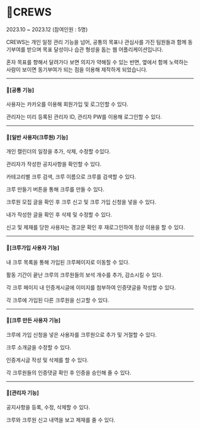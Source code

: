 # 🚢CREWS
2023.10 ~ 2023.12 (참여인원 : 5명)

CREWS는 개인 일정 관리 기능을 넘어, 공통의 목표나 관심사를 가진 팀원들과 함께 동기부여를 받으며 목표 달성이나 습관 형성을 돕는 웹 어플리케이션입니다. 

혼자 목표를 향해서 달려가다 보면 의지가 약해질 수 있는 반면, 옆에서 함께 노력하는 사람이 보이면 동기부여가 되는 점을 이용해 제작하게 되었습니다.

---
#### 📌[공통 기능]
사용자는 카카오를 이용해 회원가입 및 로그인할 수 있다.

관리자는 미리 등록된 관리자 ID, 관리자 PW를 이용해 로그인할 수 있다.

---
#### 📌[일반 사용자(크루원) 기능]
개인 캘린더의 일정을 추가, 삭제, 수정할 수있다.

관리자가 작성한 공지사항을 확인할 수 있다.

카테고리별 크루 검색, 크루 이름으로 크루를 검색할 수 있다.

크루 만들기 버튼을 통해 크루를 만들 수 있다. 

크루원 모집 글을 확인 후 크루 신고 및 크루 가입 신청을 넣을 수 있다.

내가 작성한 글을 확인 후 삭제 및 수정할 수 있다.

신고 및 제재를 당한 사용자는 경고문 확인 후 재로그인하여 정상 이용을 할 수 있다.

---
#### 📌[크루가입 사용자 기능]
내 크루 목록을 통해 가입된 크루페이지로 이동할 수 있다.

활동 기간이 끝난 크루의 크루원들의 보석 개수를 추가, 감소시킬 수 있다.

각 크루 페이지 내 인증게시글에 이미지를 첨부하여 인증댓글을 작성할 수 있다.

각 크루에 가입된 다른 크루원을 신고할 수 있다.

---
#### 📌[크루 만든 사용자 기능]
크루에 가입 신청을 넣은 사용자를 크루원으로 추가 및 거절할 수 있다.

크루 소개글을 수정할 수 있다.

인증게시글 작성 및 삭제를 할 수 있다.

각 크루원들의 인증댓글 확인 후 인증을 승인해 줄 수 있다.

---
#### 📌[관리자 기능]
공지사항을 등록, 수정, 삭제할 수 있다.

크루와 크루원 신고 내역을 보고 제재를 줄 수 있다.

